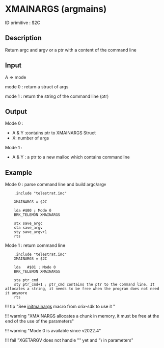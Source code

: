 # XMAINARGS (argmains)

ID primitive : $2C

## Description

Return argc and argv or a ptr with a content of the command line

## Input

A => mode

mode 0 : return a struct of args

mode 1 : return the string of the command line (ptr)

## Output

Mode 0 :

* A & Y :contains ptr to XMAINARGS Struct
* X: number of args

Mode 1 :

* A & Y : a ptr to a new malloc which contains commandline

## Example

Mode 0 : parse command line and build argc/argv

```ca65
    .include "telestrat.inc"

    XMAINARGS = $2C

    lda #$00 ; Mode 0
    BRK_TELEMON XMAINARGS

    stx save_argc
    sta save_argv
    sty save_argv+1
    rts
```

Mode 1 : return command line

```ca65
    .include "telestrat.inc"
    XMAINARGS = $2C

    lda   #$01 ; Mode 0
    BRK_TELEMON XMAINARGS

    sta ptr_cmd
    sty ptr_cmd+1 ; ptr_cmd contains the ptr to the command line. It allocates a string, it needs to be free when the program does not need it anymore
    rts
```

!!! tip "See [initmainargs](../../../developer_manual/orixsdk_macros/initmainargs.md) macro from orix-sdk to use it "

!!! warning "XMAINARGS allocates a chunk in memory, it must be free at the end of the use of the parameters"

!!! warning "Mode 0 is available since v2022.4"

!!! fail "XGETARGV does not handle "" yet and "\ in parameters"
